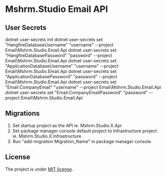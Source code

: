 # Mshrm.Studio Email API

## User Secrets

dotnet user-secrets init
dotnet user-secrets set "HangfireDatabaseUsername" "username" --project Email\Mshrm.Studio.Email.Api
dotnet user-secrets set "HangfireDatabasePassword" "password" --project Email\Mshrm.Studio.Email.Api
dotnet user-secrets set "ApplicationDatabaseUsername" "username" --project Email\Mshrm.Studio.Email.Api
dotnet user-secrets set "ApplicationDatabasePassword" "password" --project Email\Mshrm.Studio.Email.Api
dotnet user-secrets set "Email:CompanyEmail" "username" --project Email\Mshrm.Studio.Email.Api
dotnet user-secrets set "Email:CompanyEmailPassword" "password" --project Email\Mshrm.Studio.Email.Api

## Migrations

1. Set startup project as the API ie. Mshrm.Studio.X.Api
2. Set package manager console default project to Infrastructure project ie. Mshrm.Studio.X.Infrastructure
3. Run "add-migration Migration_Name" in package manager console

## License

The project is under [MIT license](https://github.com/mshrm-studio/mshrm-studio-api/blob/main/LICENSE).
